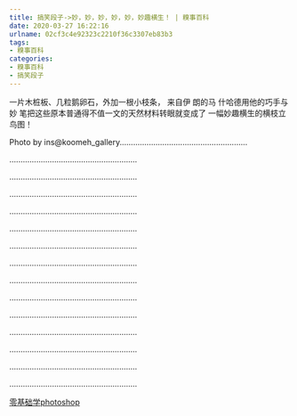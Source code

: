 ```yaml
---
title: 搞笑段子->妙，妙，妙，妙，妙，妙趣横生！ | 糗事百科
date: 2020-03-27 16:22:16
urlname: 02cf3c4e92323c2210f36c3307eb83b3
tags: 
- 糗事百科
categories:
- 糗事百科
- 搞笑段子
---
```

一片木桩板、几粒鹅卵石，外加一根小枝条， 来自伊 朗的马 什哈德用他的巧手与妙 笔把这些原本普通得不值一文的天然材料转眼就变成了 一幅妙趣横生的横枝立鸟图！

Photo by ins@koomeh_gallery.........................................................

.........................................................

.........................................................

.........................................................

.........................................................

.........................................................

.........................................................

.........................................................

.........................................................

.........................................................

.........................................................

.........................................................

.........................................................

.........................................................

.........................................................

[零基础学photoshop](https://vip.open.163.com/mobile/detail/293?channel=directcard)


